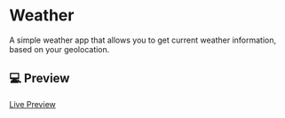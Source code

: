 # Weather

A simple weather app that allows you to get current weather information, based on your geolocation.

## :computer: Preview

[Live Preview](https://ewacuna.github.io/weather/)